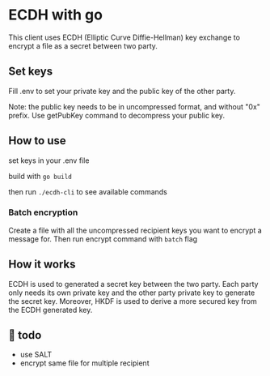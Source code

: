 # ECDH with go

This client uses ECDH (Elliptic Curve Diffie-Hellman) key exchange to encrypt a file as a secret between two party.

## Set keys

Fill .env to set your private key and the public key of the other party.

Note: the public key needs to be in uncompressed format, and without "0x" prefix. Use getPubKey command to decompress your public key.

## How to use 

set keys in your .env file

build with `go build`

then run `./ecdh-cli` to see available commands
 
### Batch encryption

Create a file with all the uncompressed recipient keys you want to encrypt a message for.
Then run encrypt command with `batch` flag 

## How it works 

ECDH is used to generated a secret key between the two party.
Each party only needs its own private key and the other party private key to generate the secret key.
Moreover, HKDF is used to derive a more secured key from the ECDH generated key.

## 🔧 todo

- use SALT
- encrypt same file for multiple recipient
